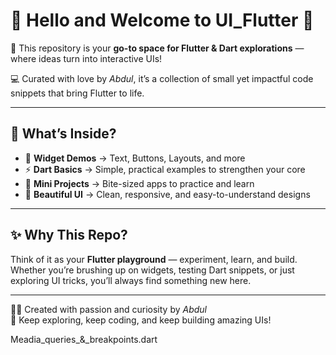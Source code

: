 # 👋 Hello and Welcome to **UI_Flutter** 🌈  

🚀 This repository is your **go-to space for Flutter & Dart explorations** — where ideas turn into interactive UIs!  

💻 Curated with love by *Abdul*, it’s a collection of small yet impactful code snippets that bring Flutter to life.  

---

## 🌟 What’s Inside?
- 🧩 **Widget Demos** → Text, Buttons, Layouts, and more  
- ⚡ **Dart Basics** → Simple, practical examples to strengthen your core  
- 🎯 **Mini Projects** → Bite-sized apps to practice and learn  
- 🎨 **Beautiful UI** → Clean, responsive, and easy-to-understand designs  

---

## ✨ Why This Repo?
Think of it as your **Flutter playground** — experiment, learn, and build. Whether you’re brushing up on widgets, testing Dart snippets, or just exploring UI tricks, you’ll always find something new here.  

---

👩‍💻 Created with passion and curiosity by *Abdul*  
📌 Keep exploring, keep coding, and keep building amazing UIs!  

Meadia_queries_&_breakpoints.dart

